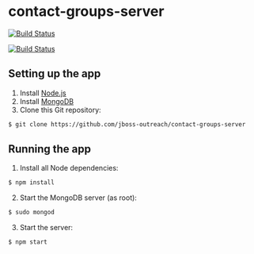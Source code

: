 # contact-groups-server
[![Build Status](https://travis-ci.org/jboss-outreach/contact-groups-server.svg?branch=master)](https://travis-ci.org/jboss-outreach/contact-groups-server)

[![Build Status](https://travis-ci.org/jboss-outreach/contact-groups-server.svg?branch=master)](https://travis-ci.org/jboss-outreach/contact-groups-server)

## Setting up the app
1. Install [Node.js](https://nodejs.org)
2. Install [MongoDB](https://mongodb.com)
3. Clone this Git repository:
```bash
$ git clone https://github.com/jboss-outreach/contact-groups-server
```

## Running the app
1. Install all Node dependencies:
```bash
$ npm install
```
2. Start the MongoDB server (as root):
```bash
$ sudo mongod
```
3. Start the server:
```bash
$ npm start
```
